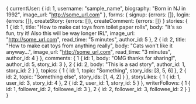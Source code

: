 {
  currentUser: {
    id: 1,
    username: "sample_name",
    biography: "Born in NJ in 1992",
    image_url: "http://some_url.com"
  },
  forms: {
    signup: {errors: []},
    login: {errors: []},
    createStory: {errors: []},
    createComment: {errors: []}
  }
  stories: {
    1 {
      id: 1,
      title: "How to make cat toys from toilet paper rolls",
      body: "It's so fun, try it! Also this will be way longer IRL",
      image_url: "http://some_url.com",
      read_time: "5 minutes",
      author_id: 5
    },
    2 {
      id: 2,
      title: "How to make cat toys from anything really",
      body: "Cats won't like it anyway...",
      image_url: "http://some_url.com",
      read_time: "3 minutes",
      author_id: 4
    }
  },
  comments: {
    1 {
      id: 1,
      body: "OMG thanks for sharing!",
      author_id: 5,
      story_id: 3
    },
    2 {
      id: 2,
      body: "This is a sad story",
      author_id: 1,
      story_id: 2
    }
  },
  topics: {
    1 {
      id: 1,
      topic: "Something",
      story_ids: [3, 5, 6]
    },
    2 {
      id: 2,
      topic: "Something else",
      story_ids: [1, 4, 2]
    }
  },
  storyLikes: {
    1 {
      id: 1,
      user_id: 3,
      story_id: 4
    },
    2 {
      id: 2,
      user_id: 1,
      story_id: 5
    }
  },
  writerFollows: {
    1 {
      id: 1,
      follower_id: 2,
      followee_id: 3
    },
    2 {
      id: 2,
      follower_id: 3,
      followee_id: 2
    }
  }
}
